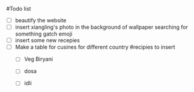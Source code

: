 #Todo list
* [ ] beautify the website
* [ ] insert xiangling's photo in the background of wallpaper searching for something gatch emoji
* [ ] insert some new recepies
* [ ] Make a table for cusines for different country
#recipies to insert
    * [ ] Veg Biryani
    * [ ] dosa
    * [ ] idli


    
